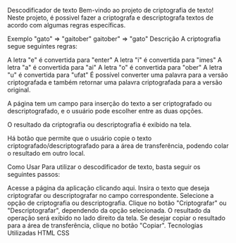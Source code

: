 Descodificador de texto
Bem-vindo ao projeto de criptografia de texto! Neste projeto, é possivel fazer a criptografa e descriptografa textos de acordo com algumas regras específicas.

Exemplo
"gato" => "gaitober"
gaitober" => "gato"
Descrição
A criptografia segue seguintes regras:

A letra "e" é convertida para "enter"
A letra "i" é convertida para "imes"
A letra "a" é convertida para "ai"
A letra "o" é convertida para "ober"
A letra "u" é convertida para "ufat"
É possível converter uma palavra para a versão criptografada e também retornar uma palavra criptografada para a versão original.

A página tem um campo para inserção do texto a ser criptografado ou descriptografado, e o usuário pode escolher entre as duas opções.

O resultado da criptografia ou descriptografia é exibido na tela.

Há botão que permite que o usuário copie o texto criptografado/descriptografado para a área de transferência, podendo colar o resultado em outro local.

Como Usar
Para utilizar o descodificador de texto, basta seguir os seguintes passos:

Acesse a página da aplicação clicando aqui.
Insira o texto que deseja criptografar ou descriptografar no campo correspondente.
Selecione a opção de criptografia ou descriptografia.
Clique no botão "Criptografar" ou "Descriptografar", dependendo da opção selecionada.
O resultado da operação será exibido no lado direito da tela.
Se desejar copiar o resultado para a área de transferência, clique no botão "Copiar".
Tecnologias Utilizadas
HTML
CSS

